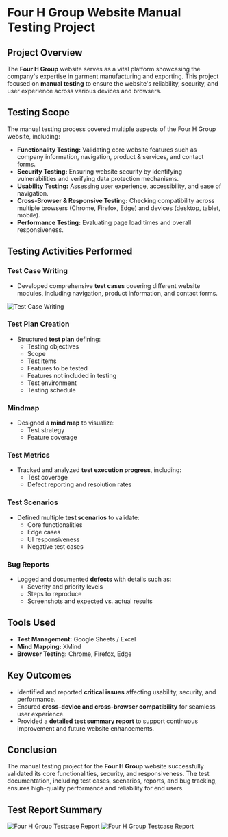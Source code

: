 # Four H Group Website Manual Testing Project  

## Project Overview  
The **Four H Group** website serves as a vital platform showcasing the company's expertise in garment manufacturing and exporting. This project focused on **manual testing** to ensure the website's reliability, security, and user experience across various devices and browsers.  

## Testing Scope  
The manual testing process covered multiple aspects of the Four H Group website, including:  

- **Functionality Testing:** Validating core website features such as company information, navigation, product & services, and contact forms.  
- **Security Testing:** Ensuring website security by identifying vulnerabilities and verifying data protection mechanisms.  
- **Usability Testing:** Assessing user experience, accessibility, and ease of navigation.  
- **Cross-Browser & Responsive Testing:** Checking compatibility across multiple browsers (Chrome, Firefox, Edge) and devices (desktop, tablet, mobile).  
- **Performance Testing:** Evaluating page load times and overall responsiveness.  

## Testing Activities Performed  

### Test Case Writing  
- Developed comprehensive **test cases** covering different website modules, including navigation, product information, and contact forms.

![Test Case Writing](https://drive.google.com/uc?export=view&id=1cSdZgvqibZvxUAn3mz8G2tsuXZmFEmCe)

### Test Plan Creation  
- Structured **test plan** defining:  
  - Testing objectives  
  - Scope  
  - Test items  
  - Features to be tested  
  - Features not included in testing  
  - Test environment  
  - Testing schedule  

### Mindmap  
- Designed a **mind map** to visualize:  
  - Test strategy  
  - Feature coverage  

### Test Metrics  
- Tracked and analyzed **test execution progress**, including:  
  - Test coverage  
  - Defect reporting and resolution rates  

### Test Scenarios  
- Defined multiple **test scenarios** to validate:  
  - Core functionalities  
  - Edge cases  
  - UI responsiveness  
  - Negative test cases  

### Bug Reports  
- Logged and documented **defects** with details such as:  
  - Severity and priority levels  
  - Steps to reproduce  
  - Screenshots and expected vs. actual results  

## Tools Used  
- **Test Management:** Google Sheets / Excel  
- **Mind Mapping:** XMind  
- **Browser Testing:** Chrome, Firefox, Edge  

## Key Outcomes  
- Identified and reported **critical issues** affecting usability, security, and performance.  
- Ensured **cross-device and cross-browser compatibility** for seamless user experience.  
- Provided a **detailed test summary report** to support continuous improvement and future website enhancements.  

## Conclusion  
The manual testing project for the **Four H Group** website successfully validated its core functionalities, security, and responsiveness. The test documentation, including test cases, scenarios, reports, and bug tracking, ensures high-quality performance and reliability for end users.  

## Test Report Summary 
![Four H Group Testcase Report](https://drive.google.com/uc?export=view&id=1foTHq5NVTTEUReL5fLoSdYrSUXSOYf-y)
![Four H Group Testcase Report](https://drive.google.com/uc?export=view&id=1uolFG3QiW1y0F6I9-PrAaZH3HplonmmD)

